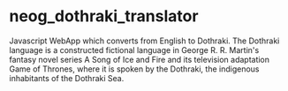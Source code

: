 # neog_dothraki_translator
Javascript WebApp which converts from English to Dothraki. The Dothraki language is a constructed fictional language in George R. R. Martin's fantasy novel series A Song of Ice and Fire and its television adaptation Game of Thrones, where it is spoken by the Dothraki, the indigenous inhabitants of the Dothraki Sea.
